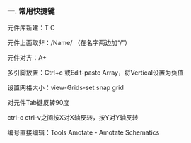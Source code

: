 ### 一.  常用快捷键

元件库新建：T C

元件上面取非：/Name/  （在名字两边加“/”）

元件对齐：A+

多引脚放置：Ctrl+c 或Edit-paste Array，将Vertical设置为负值

设置网格大小：view-Grids-set snap grid

对元件Tab键反转90度

ctrl-c ctrl-v之间按X对X轴反转，按Y对Y轴反转

编号直接编辑：Tools Amotate - Amotate Schematics